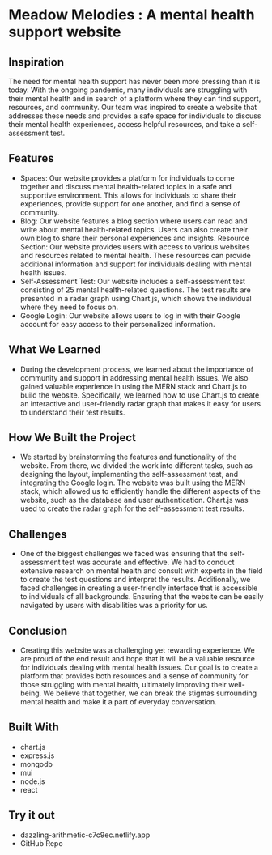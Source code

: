 # Meadow Melodies : A mental health support website
## Inspiration
The need for mental health support has never been more pressing than it is today. With the ongoing pandemic, many individuals are struggling with their mental health and in search of a platform where they can find support, resources, and community. Our team was inspired to create a website that addresses these needs and provides a safe space for individuals to discuss their mental health experiences, access helpful resources, and take a self-assessment test.

## Features
- Spaces: Our website provides a platform for individuals to come together and discuss mental health-related topics in a safe and supportive environment. This allows for individuals to share their experiences, provide support for one another, and find a sense of community.
- Blog: Our website features a blog section where users can read and write about mental health-related topics. Users can also create their own blog to share their personal experiences and insights. Resource Section: Our website provides users with access to various websites and resources related to mental health. These resources can provide additional information and support for individuals dealing with mental health issues.
- Self-Assessment Test: Our website includes a self-assessment test consisting of 25 mental health-related questions. The test results are presented in a radar graph using Chart.js, which shows the individual where they need to focus on.
- Google Login: Our website allows users to log in with their Google account for easy access to their personalized information.

## What We Learned
- During the development process, we learned about the importance of community and support in addressing mental health issues. We also gained valuable experience in using the MERN stack and Chart.js to build the website. Specifically, we learned how to use Chart.js to create an interactive and user-friendly radar graph that makes it easy for users to understand their test results.

## How We Built the Project
- We started by brainstorming the features and functionality of the website. From there, we divided the work into different tasks, such as designing the layout, implementing the self-assessment test, and integrating the Google login. The website was built using the MERN stack, which allowed us to efficiently handle the different aspects of the website, such as the database and user authentication. Chart.js was used to create the radar graph for the self-assessment test results.

## Challenges
- One of the biggest challenges we faced was ensuring that the self-assessment test was accurate and effective. We had to conduct extensive research on mental health and consult with experts in the field to create the test questions and interpret the results. Additionally, we faced challenges in creating a user-friendly interface that is accessible to individuals of all backgrounds. Ensuring that the website can be easily navigated by users with disabilities was a priority for us.

## Conclusion
- Creating this website was a challenging yet rewarding experience. We are proud of the end result and hope that it will be a valuable resource for individuals dealing with mental health issues. Our goal is to create a platform that provides both resources and a sense of community for those struggling with mental health, ultimately improving their well-being. We believe that together, we can break the stigmas surrounding mental health and make it a part of everyday conversation.

## Built With
- chart.js
- express.js
- mongodb
- mui
- node.js
- react

## Try it out
 - dazzling-arithmetic-c7c9ec.netlify.app
 - GitHub Repo
